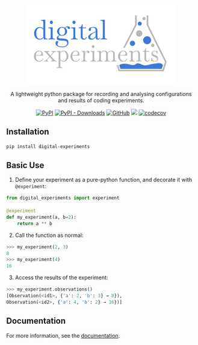 <div align="center">
    <img src="docs/source/logo.svg" style="width: 400px; height: auto;"/>
</div>





<div align="center">
    
A lightweight python package for recording and analysing configurations and results of coding experiments.

[![PyPI](https://img.shields.io/pypi/v/digital-experiments)](https://pypi.org/project/digital-experiments/)
[![PyPI - Downloads](https://img.shields.io/pypi/dm/digital-experiments?color=green&label=installs&logo=Python&logoColor=white)](https://pypistats.org/packages/digital-experiments)
[![GitHub](https://img.shields.io/github/license/jla-gardner/local-cache)](LICENCE.md)
[![](https://github.com/jla-gardner/load-atoms/actions/workflows/tests.yaml/badge.svg?branch=main)](https://github.com/jla-gardner/load-atoms/actions/workflows/tests.yaml)
[![codecov](https://codecov.io/gh/jla-gardner/digital-experiments/branch/master/graph/badge.svg?token=VGSFM0GWF1)](https://codecov.io/gh/jla-gardner/digital-experiments)

</div>


## Installation

`pip install digital-experiments`

## Basic Use


1. Define your experiment as a pure-python function, and decorate it with `@experiment`:

```python
from digital_experiments import experiment

@experiment
def my_experiment(a, b=2):
    return a ** b
```

2. Call the function as normal:

```python
>>> my_experiment(2, 3)
8
>>> my_experiment(4)
16
```

3. Access the results of the experiment:

```python
>>> my_experiment.observations()
[Observation(<id1>, {'a': 2, 'b': 3} → 8}),
Observation(<id2>, {'a': 4, 'b': 2} → 16})]
```

## Documentation

For more information, see the [documentation](https://jla-gardner.github.io/digital-experiments/).
